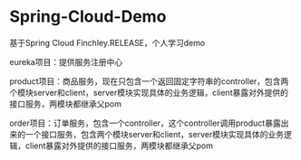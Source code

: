 # Spring-Cloud-Demo
基于Spring Cloud Finchley.RELEASE，个人学习demo

eureka项目：提供服务注册中心

product项目：商品服务，现在只包含一个返回固定字符串的controller，包含两个模块server和client，server模块实现具体的业务逻辑，client暴露对外提供的接口服务，两模块都继承父pom

order项目：订单服务，包含一个controller，这个controller调用product暴露出来的一个接口服务，包含两个模块server和client，server模块实现具体的业务逻辑，client暴露对外提供的接口服务，两模块都继承父pom
